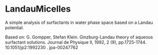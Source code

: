 # LandauMicelles
A simple analysis of surfactants in water phase space based on a Landau potential.

Based on: G. Gompper, Stefan Klein. Ginzburg-Landau theory of aqueous surfactant solutions. Journal de Physique II, 1992, 2 (9), pp.1725-1744.  10.1051/jp2:1992230 . jpa-00247762
